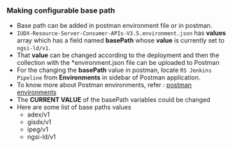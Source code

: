 ### Making configurable base path
- Base path can be added in postman environment file or in postman.
- `IUDX-Resource-Server-Consumer-APIs-V3.5.environment.json` has **values** array which has a field named **basePath** whose **value** is currently set to `ngsi-ld/v1`.
- That **value** can be changed according to the deployment and then the collection with the *environment.json file can be uploaded to Postman
- For the changing the **basePath** value in postman, locate `RS Jenkins Pipeline` from **Environments** in sidebar of Postman application.
- To know more about Postman environments, refer : [postman environments](https://learning.postman.com/docs/sending-requests/managing-environments/)
- The **CURRENT VALUE** of the basePath variables could be changed
- Here are some list of base paths values
  - adex/v1
  - gisdx/v1
  - ipeg/v1
  - ngsi-ld/v1


